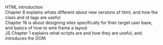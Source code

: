 HTML introduction
<br>
Chapter 8 explains whats different about new versions of html, and how the class and id tags are useful
<br>
Chapter 18 is about designing sites specifically for their target user base, and basics of how to wire frame a layout
<br>
JS Chapter 1 explains what scripts are and how they are useful, and introduces the DOM

